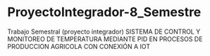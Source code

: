# ProyectoIntegrador-8_Semestre
Trabajo Semestral (proyecto integrador) SISTEMA DE CONTROL Y MONITOREO DE TEMPERATURA MEDIANTE PID EN PROCESOS DE PRODUCCION AGRICOLA CON CONEXIÓN A IOT
